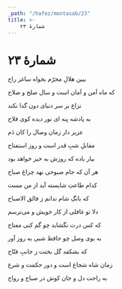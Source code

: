 ```yaml
---
_path: "/hafez/montasab/23"
title: >-
    شمارهٔ ۲۳
---
```

# شمارهٔ ۲۳

<div class="b" id="bn1"><div class="m1"><p>ببین هلالِ محرّم بخواه ساغر راح</p></div>
<div class="m2"><p>که ماه اَمن و اَمان است و سال صلح و صلاح</p></div></div>
<div class="b" id="bn2"><div class="m1"><p>نزاع بر سر دنیای دون گدا نکند</p></div>
<div class="m2"><p>به پادشه بِنه ای نور دیده کوی فلاح</p></div></div>
<div class="b" id="bn3"><div class="m1"><p>عزیز دار زمان وصال را کان دَم</p></div>
<div class="m2"><p>مقابلِ شبِ قدر است و روز استفتاح</p></div></div>
<div class="b" id="bn4"><div class="m1"><p>بیار باده که روزش به خیر خواهد بود</p></div>
<div class="m2"><p>هر آن که جام صبوحی نهد چراغ صباح</p></div></div>
<div class="b" id="bn5"><div class="m1"><p>کدام طاعتِ شایسته آید از من مست</p></div>
<div class="m2"><p>که بانگِ شام ندانم ز فالق الاصباح</p></div></div>
<div class="b" id="bn6"><div class="m1"><p>دلا تو غافلی از کار خویش و می‌ترسم</p></div>
<div class="m2"><p>که کس درت نگشاید چو گم کنی مفتاح</p></div></div>
<div class="b" id="bn7"><div class="m1"><p>به بوی وصل چو حافظ شبی به روز آور</p></div>
<div class="m2"><p>که بشکفد گل بختت ز جانبِ فتّاح</p></div></div>
<div class="b" id="bn8"><div class="m1"><p>زمان شاه شجاع است و دور حکمت و شرع</p></div>
<div class="m2"><p>به راحت دل و جان کوش در صباح و رواح</p></div></div>
